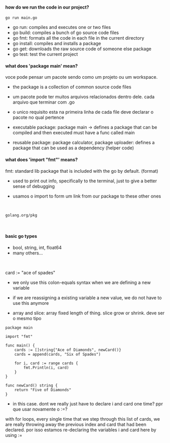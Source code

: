 #### how do we run the code in our project?

```
go run main.go
```

- go run: compiles and executes one or two files
- go build: compiles a bunch of go source code files
- go fmt: formats all the code in each file in the current directory
- go install: compiles and installs a package
- go get: downloads the raw source code of someone else package
- go test: test the current project

#### what does 'package main' mean?

voce pode pensar um pacote sendo como um projeto ou um workspace.

- the package is a collection of common source code files
- um pacote pode ter muitos arquivos relacionados dentro dele. cada arquivo que terminar com .go
- o unico requisito esta na primeira linha de cada file deve declarar o pacote no qual pertence

- executable package: package main -> defines a package that can be compiled and then executed must have a func called main
- reusable package: package calculator, package uploader: defines a package that can be used as a dependency (helper code)

#### what does 'import "fmt"' means?

fmt: standard lib package that is included with the go by default. (format)

- used to print out info, specifically to the terminal, just to give a better sense of debugging

- usamos o import to form um link from our package to these other ones

<br>

`golang.org/pkg`

<br>

#### basic go types

- bool, string, int, float64
- many others...

<br>

card := "ace of spades"

- we only use this colon-equals syntax when we are defining a new variable
- if we are reassigning a existing variable a new value, we do not have to use this anymore

- array and slice: array fixed length of thing. slice grow or shrink. deve ser o mesmo tipo

```
package main

import "fmt"

func main() {
	cards := []string{"Ace of Diamonds", newCard()}
	cards = append(cards, "Six of Spades")

	for i, card := range cards {
		fmt.Println(i, card)
	}
}

func newCard() string {
	return "Five of Diamonds"
}

```

- in this case. dont we really just have to declare i and card one time? ppr que usar novamente o :=?

with for loops, every single time that we step through this list of cards, we are really throwing away the previous index and card that had been declared. por isso estamos re-declaring the variables i and card here by using :=
